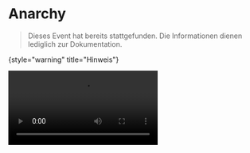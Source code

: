 # Anarchy

> Dieses Event hat bereits stattgefunden. Die Informationen dienen lediglich zur Dokumentation.
>
{style="warning" title="Hinweis"}

<video src="https://www.youtube.com/watch?v=eJ3wrRLPGIs" />

> Das Event läuft vom **8.10.2023** um **17:00 Uhr** bis zum **15.10.2023** um **18:00 Uhr**.
> 

## Über das Event

Das Anarchy Event ist ein Event, bei dem es darum geht, in einer Welt ohne Regeln zu überleben. Das Event dauert 7 Tage
und es können maximal 200 Spieler
gleichzeitig auf der Welt spielen. Das Ziel ist es, so lange wie möglich zu überleben und die Welt zu erkunden.

## Zusätzliche Regeln

> Das bedeutet **fast** keine Regeln. Es handelt sich um einen Server, auf dem du dich frei entfalten kannst und
> Geschichten sowie Charaktere erschaffen kannst. **ABER** ...
>
{title="Anarchy:" style="note"}

1. **Cheating**: Verwende kein X-Ray, Hack-Clients oder andere Cheating-Tools. Ein fairer Wettbewerb und Spielspaß
   stehen im Vordergrund.
2. Das Erstellen von Lagmaschinen oder jegliche Handlungen, die den Server extrem beeinflussen und zum Crash führen
   könnten sind zu unterlassen. Es geht um Spaß, nicht um das Sabotieren des Erlebnisses für andere.

## Q&amp;A

{collapsible="true" default-state="collapsed"}
Wie lange läuft das Event?
: Das Event läuft vom **8.10.2023** um **17:00 Uhr** bis zum **15.10.2023** um **18:00 Uhr**.
